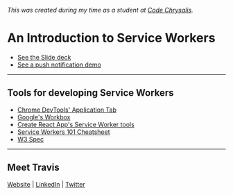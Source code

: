 _This was created during my time as a student at <a href="https://www.codechrysalis.io" target="_blank">Code Chrysalis</a>._

# An Introduction to Service Workers

- [See the Slide deck](https://docs.google.com/presentation/d/e/2PACX-1vTkoGA6wg4KE6G0Aol0hbCZE5x5CSxoF8XMEbqNg5-gYH-sfFhVOfFXBK2Zr4zRcjs6JcKiWQNu1-IN/pub?start=false&loop=false&delayms=3000)
- [See a push notification demo](https://sw-push.herokuapp.com/)

---

## Tools for developing Service Workers

- [Chrome DevTools' Application Tab](https://developers.google.com/web/tools/chrome-devtools/progressive-web-apps)
- [Google's Workbox](https://developers.google.com/web/tools/workbox)
- [Create React App's Service Worker tools](https://create-react-app.dev/docs/making-a-progressive-web-app/)
- [Service Workers 101 Cheatsheet](https://media.prod.mdn.mozit.cloud/attachments/2016/02/29/12638/eca7f57825eb9168b3cd7ee81008e934/sw101.png)
- [W3 Spec](https://w3c.github.io/ServiceWorker/)

---

## Meet Travis

<a href="http://travisricks.com/" target="_blank">Website</a> | <a href="https://www.linkedin.com/in/travis-ricks/" target="_blank">LinkedIn</a> | <a href="https://twitter.com/itsTravisRicks" target="_blank">Twitter</a>
